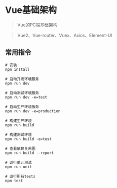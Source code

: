 # Vue基础架构

> Vue的PC端基础架构

> Vue2、Vue-router、Vuex、Axios、Element-UI

## 常用指令

```
# 安装
npm install

# 启动开发环境服务
npm run dev

# 启动测试环境服务
npm run dev -e=test

# 启动生产环境服务
npm run dev -e=production

# 构建生产环境
npm run build

# 构建测试环境
npm run build -e=test

# 查看依赖关系图
npm run build --report

# 运行单元测试
npm run unit

# 运行所有tests
npm test
```
